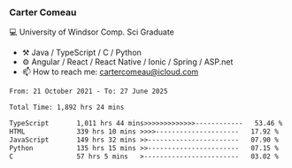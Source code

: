 ### Carter Comeau

💻 University of Windsor Comp. Sci Graduate

- ⚒️ Java / TypeScript / C / Python
- ⚙️ Angular / React / React Native / Ionic / Spring / ASP.net
- 📫 How to reach me: cartercomeau@icloud.com

<!--START_SECTION:waka-->

```txt
From: 21 October 2021 - To: 27 June 2025

Total Time: 1,892 hrs 24 mins

TypeScript       1,011 hrs 44 mins>>>>>>>>>>>>>------------   53.46 %
HTML             339 hrs 10 mins >>>>---------------------   17.92 %
JavaScript       149 hrs 32 mins >>-----------------------   07.90 %
Python           135 hrs 15 mins >>-----------------------   07.15 %
C                57 hrs 5 mins   >------------------------   03.02 %
```

<!--END_SECTION:waka-->
